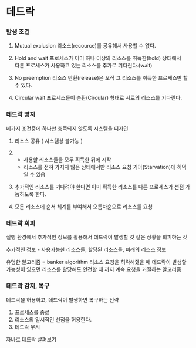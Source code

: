 # 데드락

### 발생 조건
1. Mutual exclusion
리소스(recource)를 공유해서 사용할 수 없다.

2. Hold and wait
프로세스가 이미 하나 이상의 리소스를 취득한(hold) 상태에서   
다른 프로세스가 사용하고 있는 리소스를 추가로 기다린다.(wait)

3. No preemption
리소스 반환(release)은 오직 그 리소스를 취득한 프로세스만 할 수 있다.

4. Circular wait
프로세스들이 순환(Circular) 형태로 서로의 리소스를 기다린다.

### 데드락 방지
네가지 조건중에 하나만 충족되지 않도록 시스템을 디자인

1. 리소스 공유 ( 시스템상 불가능 )
2. - 사용할 리소스들을 모두 획득한 뒤에 시작
   - 리소스를 전혀 가지지 않은 상태에서만 리소스 요청
   기아(Starvation)에 허덕일 수 있음

3. 추가적인 리소스를 기다려야 한다면 이미 획득한 리소스를 다른 프로세스가 선점 가능하도록 한다.

4. 모든 리소스에 순서 체계를 부여해서 오름차순으로 리소스를 요청

### 데드락 회피
실행 환경에서 추가적인 정보를 활용해서 데드락이 발생할 것 같은 상황을 회피하는 것

추가적인 정보 - 사용가능한 리소스들, 할당된 리소스들, 미래의 리소스 정보

유명한 알고리즘 = banker algorithm 
리소스 요청을 허락해줬을 때 데드락이 발생할 가능성이 있으면 리소스를 할당해도 안전할 때 까지 계속 요청을 거절하는 알고리즘 

### 데드락 감지, 복구
데드락을 허용하고, 데드락이 발생하면 복구하는 전략

1. 프로세스를 종료
2. 리소스의 일시적인 선점을 허용한다.
3. 데드락 무시

자바로 데드락 살펴보기